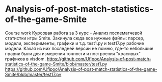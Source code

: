 # Analysis-of-post-match-statistics-of-the-game-Smite
Course work
Курсовая работа за 3 курс - Анализ послематчевой статистки игры Smite. 
Закинула сюда все нужные файлы: парсер, модели, эксперименты, графики и т.д.
test1.py и test17.py рабочие модели. Какая из них последней версии не помню, где-то небольшие правик были для измерения точности и построения "красивых" графиков в visdom.
https://github.com/Ufipoo/Analysis-of-post-match-statistics-of-the-game-Smite/blob/master/test1.py
https://github.com/Ufipoo/Analysis-of-post-match-statistics-of-the-game-Smite/blob/master/test17.py
